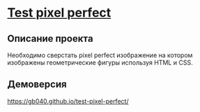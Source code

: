 # [**Test pixel perfect**](https://gb040.github.io/test-pixel-perfect/ "Ссылка на проект") 

## Описание проекта
Необходимо сверстать pixel perfect изображение на котором изображены геометрические фигуры используя HTML и CSS.

## Демоверсия

https://gb040.github.io/test-pixel-perfect/
